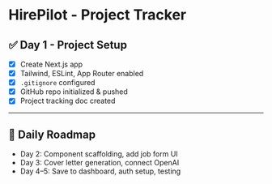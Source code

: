 # HirePilot - Project Tracker

## ✅ Day 1 - Project Setup

- [x] Create Next.js app
- [x] Tailwind, ESLint, App Router enabled
- [x] `.gitignore` configured
- [x] GitHub repo initialized & pushed
- [x] Project tracking doc created

---

## 📅 Daily Roadmap

- Day 2: Component scaffolding, add job form UI
- Day 3: Cover letter generation, connect OpenAI
- Day 4–5: Save to dashboard, auth setup, testing
